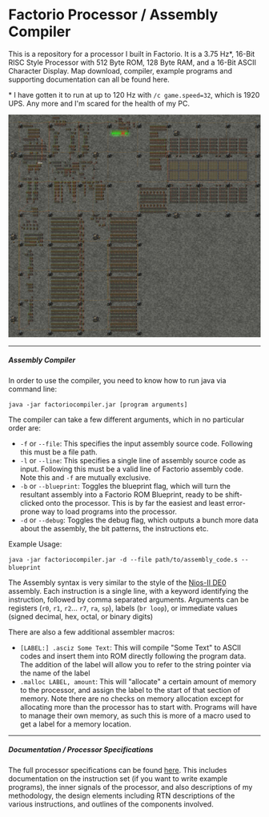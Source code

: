 # Factorio Processor / Assembly Compiler


This is a repository for a processor I built in Factorio. It is a 3.75 Hz*, 16-Bit RISC Style Processor with 512 Byte ROM, 128 Byte RAM, and a 16-Bit ASCII Character Display. Map download, compiler, example programs and supporting documentation can all be found here.

\* I have gotten it to run at up to 120 Hz with `/c game.speed=32`, which is 1920 UPS. Any more and I'm scared for the health of my PC.

![Splash Image](splash_image.jpg)

---
##### Assembly Compiler

In order to use the compiler, you need to know how to run java via command line:
```
java -jar factoriocompiler.jar [program arguments]
```

The compiler can take a few different arguments, which in no particular order are:

 - `-f` or `--file`: This specifies the input assembly source code. Following this must be a file path.
 - `-l` or `--line`: This specifies a single line of assembly source code as input. Following this must be a valid line of Factorio assembly code. Note this and `-f` are mutually exclusive.
 - `-b` or `--blueprint`: Toggles the blueprint flag, which will turn the resultant assembly into a Factorio ROM Blueprint, ready to be shift-clicked onto the processor. This is by far the easiest and least error-prone way to load programs into the processor.
 - `-d` or `--debug`: Toggles the debug flag, which outputs a bunch more data about the assembly, the bit patterns, the instructions etc.
 
Example Usage:
```
java -jar factoriocompiler.jar -d --file path/to/assembly_code.s --blueprint
```

The Assembly syntax is very similar to the style of the [Nios-II DE0](https://www.intel.com/content/dam/www/programmable/us/en/pdfs/literature/hb/nios2/n2cpu_nii51017.pdf) assembly. Each instruction is a single line, with a keyword identifying the instruction, followed by comma separated arguments. Arguments can be registers (`r0`, `r1`, `r2`... `r7`, `ra`, `sp`), labels (`br loop`), or immediate values (signed decimal, hex, octal, or binary digits)

There are also a few additional assembler macros:

 - `[LABEL:] .asciz Some Text`: This will compile "Some Text" to ASCII codes and insert them into ROM directly following the program data. The addition of the label will allow you to refer to the string pointer via the name of the label
  - `.malloc LABEL, amount`: This will "allocate" a certain amount of memory to the processor, and assign the label to the start of that section of memory. Note there are no checks on memory allocation except for allocating more than the processor has to start with. Programs will have to manage their own memory, as such this is more of a macro used to get a label for a memory location. 

---
##### Documentation / Processor Specifications

The full processor specifications can be found [here](PROCESSOR.md). This includes documentation on the instruction set (if you want to write example programs), the inner signals of the processor, and also descriptions of my methodology, the design elements including RTN descriptions of the various instructions, and outlines of the components involved.
 
